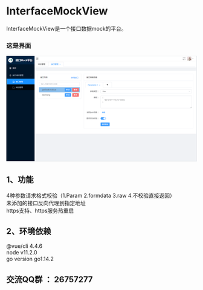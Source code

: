 # InterfaceMockView
InterfaceMockView是一个接口数据mock的平台。
### 这是界面
![image](https://github.com/adminck/InterfaceMockView/blob/master/view.png)

## 1、功能
 4种参数请求格式校验（1.Param 2.formdata 3.raw 4.不校验直接返回）  
 未添加的接口反向代理到指定地址  
 https支持、https服务热重启  
 
 
## 2、环境依赖
 @vue/cli 4.4.6  
 node v11.2.0  
 go version go1.14.2  
 

## 交流QQ群 ： 26757277
